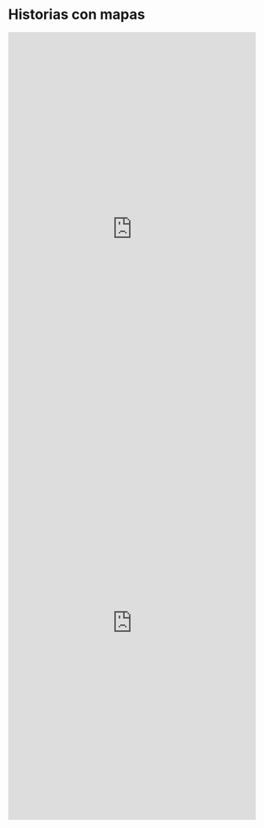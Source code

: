 # Historias con mapas

<iframe src="https://uploads.knightlab.com/storymapjs/34d482d5121eb3a12cf2c05c1b148045/carlos-fernando-gori/index.html" frameborder="0" width="100%" height="800"></iframe>

<iframe src="https://uploads.knightlab.com/storymapjs/34d482d5121eb3a12cf2c05c1b148045/yolanda/index.html" frameborder="0" width="100%" height="800"></iframe>
